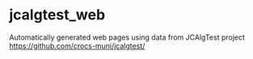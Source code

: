 # jcalgtest_web
Automatically generated web pages using data from JCAlgTest project https://github.com/crocs-muni/jcalgtest/
